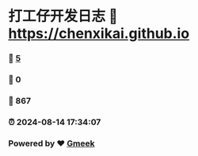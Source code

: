 # 打工仔开发日志 :link: https://chenxikai.github.io 
### :page_facing_up: [5](https://chenxikai.github.io/tag.html) 
### :speech_balloon: 0 
### :hibiscus: 867 
### :alarm_clock: 2024-08-14 17:34:07 
### Powered by :heart: [Gmeek](https://github.com/Meekdai/Gmeek)
